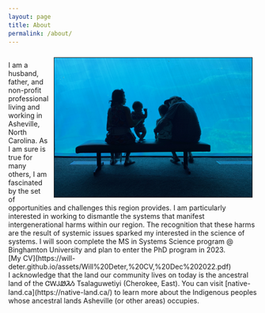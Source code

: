 ```yaml
---
layout: page
title: About
permalink: /about/
---
```



<img src="/assets/family.jpg" width="400" height="auto" border="1px solid #000" align="right" hspace="10" vspace="10">
<br>
I am a husband, father, and non-profit professional living and working in Asheville, North Carolina.  
As I am sure is true for many others, I am fascinated by the set of opportunities and challenges this region provides. I am particularly interested in working to dismantle the systems that manifest intergenerational harms within our region. The recognition that these harms are the result of systemic issues sparked my interested in the science of systems.  
I will soon complete the MS in Systems Science program @ Binghamton University and plan to enter the PhD program in 2023.


<br>
[My CV](https://will-deter.github.io/assets/Will%20Deter,%20CV,%20Dec%202022.pdf)
<br>
I acknowledge that the land our community lives on today is the ancestral land of the ᏣᎳᎫᏪᏘᏱ Tsalaguwetiyi (Cherokee, East). You can visit [native-land.ca](https://native-land.ca/) to learn more about the Indigenous peoples whose ancestral lands Asheville (or other areas) occupies.
